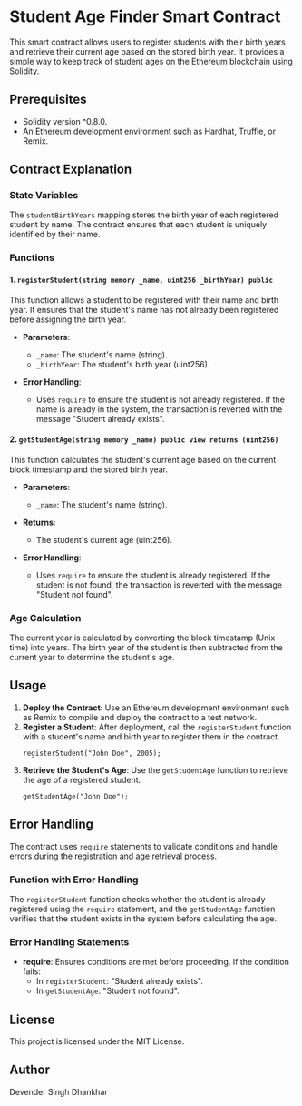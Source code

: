 # Student Age Finder Smart Contract

This smart contract allows users to register students with their birth years and retrieve their current age based on the stored birth year. It provides a simple way to keep track of student ages on the Ethereum blockchain using Solidity.

## Prerequisites
* Solidity version ^0.8.0.
* An Ethereum development environment such as Hardhat, Truffle, or Remix.

## Contract Explanation

### State Variables
The `studentBirthYears` mapping stores the birth year of each registered student by name. The contract ensures that each student is uniquely identified by their name.

### Functions

#### 1. `registerStudent(string memory _name, uint256 _birthYear) public`
This function allows a student to be registered with their name and birth year. It ensures that the student's name has not already been registered before assigning the birth year.

* **Parameters**:
    - `_name`: The student's name (string).
    - `_birthYear`: The student's birth year (uint256).

* **Error Handling**:
    - Uses `require` to ensure the student is not already registered. If the name is already in the system, the transaction is reverted with the message "Student already exists".

#### 2. `getStudentAge(string memory _name) public view returns (uint256)`
This function calculates the student's current age based on the current block timestamp and the stored birth year.

* **Parameters**:
    - `_name`: The student's name (string).

* **Returns**:
    - The student's current age (uint256).

* **Error Handling**:
    - Uses `require` to ensure the student is already registered. If the student is not found, the transaction is reverted with the message "Student not found".

### Age Calculation
The current year is calculated by converting the block timestamp (Unix time) into years. The birth year of the student is then subtracted from the current year to determine the student's age.

## Usage
1. **Deploy the Contract**: Use an Ethereum development environment such as Remix to compile and deploy the contract to a test network.
2. **Register a Student**: After deployment, call the `registerStudent` function with a student's name and birth year to register them in the contract.
    ```solidity
    registerStudent("John Doe", 2005);
    ```
3. **Retrieve the Student's Age**: Use the `getStudentAge` function to retrieve the age of a registered student.
    ```solidity
    getStudentAge("John Doe");
    ```

## Error Handling

The contract uses `require` statements to validate conditions and handle errors during the registration and age retrieval process.

### Function with Error Handling
The `registerStudent` function checks whether the student is already registered using the `require` statement, and the `getStudentAge` function verifies that the student exists in the system before calculating the age.

### Error Handling Statements
* **require**: Ensures conditions are met before proceeding. If the condition fails:
    - In `registerStudent`: "Student already exists".
    - In `getStudentAge`: "Student not found".

## License

This project is licensed under the MIT License.

## Author
Devender Singh Dhankhar
